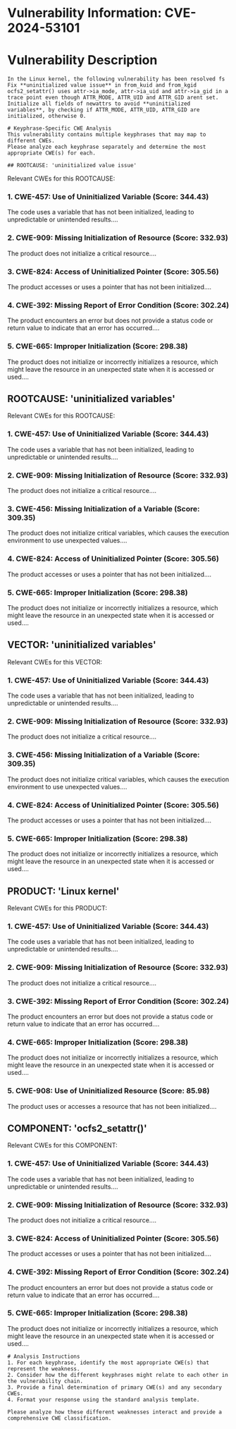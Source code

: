 # Vulnerability Information: CVE-2024-53101

# Vulnerability Description

    In the Linux kernel, the following vulnerability has been resolved fs Fix **uninitialized value issue** in from_kuid and from_kgid ocfs2_setattr() uses attr->ia_mode, attr->ia_uid and attr->ia_gid in a trace point even though ATTR_MODE, ATTR_UID and ATTR_GID arent set. Initialize all fields of newattrs to avoid **uninitialized variables**, by checking if ATTR_MODE, ATTR_UID, ATTR_GID are initialized, otherwise 0.

    # Keyphrase-Specific CWE Analysis
    This vulnerability contains multiple keyphrases that may map to different CWEs. 
    Please analyze each keyphrase separately and determine the most appropriate CWE(s) for each.

    ## ROOTCAUSE: 'uninitialized value issue'

Relevant CWEs for this ROOTCAUSE:

### 1. CWE-457: Use of Uninitialized Variable (Score: 344.43)

The code uses a variable that has not been initialized, leading to unpredictable or unintended results....

### 2. CWE-909: Missing Initialization of Resource (Score: 332.93)

The product does not initialize a critical resource....

### 3. CWE-824: Access of Uninitialized Pointer (Score: 305.56)

The product accesses or uses a pointer that has not been initialized....

### 4. CWE-392: Missing Report of Error Condition (Score: 302.24)

The product encounters an error but does not provide a status code or return value to indicate that an error has occurred....

### 5. CWE-665: Improper Initialization (Score: 298.38)

The product does not initialize or incorrectly initializes a resource, which might leave the resource in an unexpected state when it is accessed or used....

## ROOTCAUSE: 'uninitialized variables'

Relevant CWEs for this ROOTCAUSE:

### 1. CWE-457: Use of Uninitialized Variable (Score: 344.43)

The code uses a variable that has not been initialized, leading to unpredictable or unintended results....

### 2. CWE-909: Missing Initialization of Resource (Score: 332.93)

The product does not initialize a critical resource....

### 3. CWE-456: Missing Initialization of a Variable (Score: 309.35)

The product does not initialize critical variables, which causes the execution environment to use unexpected values....

### 4. CWE-824: Access of Uninitialized Pointer (Score: 305.56)

The product accesses or uses a pointer that has not been initialized....

### 5. CWE-665: Improper Initialization (Score: 298.38)

The product does not initialize or incorrectly initializes a resource, which might leave the resource in an unexpected state when it is accessed or used....

## VECTOR: 'uninitialized variables'

Relevant CWEs for this VECTOR:

### 1. CWE-457: Use of Uninitialized Variable (Score: 344.43)

The code uses a variable that has not been initialized, leading to unpredictable or unintended results....

### 2. CWE-909: Missing Initialization of Resource (Score: 332.93)

The product does not initialize a critical resource....

### 3. CWE-456: Missing Initialization of a Variable (Score: 309.35)

The product does not initialize critical variables, which causes the execution environment to use unexpected values....

### 4. CWE-824: Access of Uninitialized Pointer (Score: 305.56)

The product accesses or uses a pointer that has not been initialized....

### 5. CWE-665: Improper Initialization (Score: 298.38)

The product does not initialize or incorrectly initializes a resource, which might leave the resource in an unexpected state when it is accessed or used....

## PRODUCT: 'Linux kernel'

Relevant CWEs for this PRODUCT:

### 1. CWE-457: Use of Uninitialized Variable (Score: 344.43)

The code uses a variable that has not been initialized, leading to unpredictable or unintended results....

### 2. CWE-909: Missing Initialization of Resource (Score: 332.93)

The product does not initialize a critical resource....

### 3. CWE-392: Missing Report of Error Condition (Score: 302.24)

The product encounters an error but does not provide a status code or return value to indicate that an error has occurred....

### 4. CWE-665: Improper Initialization (Score: 298.38)

The product does not initialize or incorrectly initializes a resource, which might leave the resource in an unexpected state when it is accessed or used....

### 5. CWE-908: Use of Uninitialized Resource (Score: 85.98)

The product uses or accesses a resource that has not been initialized....

## COMPONENT: 'ocfs2_setattr()'

Relevant CWEs for this COMPONENT:

### 1. CWE-457: Use of Uninitialized Variable (Score: 344.43)

The code uses a variable that has not been initialized, leading to unpredictable or unintended results....

### 2. CWE-909: Missing Initialization of Resource (Score: 332.93)

The product does not initialize a critical resource....

### 3. CWE-824: Access of Uninitialized Pointer (Score: 305.56)

The product accesses or uses a pointer that has not been initialized....

### 4. CWE-392: Missing Report of Error Condition (Score: 302.24)

The product encounters an error but does not provide a status code or return value to indicate that an error has occurred....

### 5. CWE-665: Improper Initialization (Score: 298.38)

The product does not initialize or incorrectly initializes a resource, which might leave the resource in an unexpected state when it is accessed or used....


    # Analysis Instructions
    1. For each keyphrase, identify the most appropriate CWE(s) that represent the weakness.
    2. Consider how the different keyphrases might relate to each other in the vulnerability chain.
    3. Provide a final determination of primary CWE(s) and any secondary CWEs.
    4. Format your response using the standard analysis template.

    Please analyze how these different weaknesses interact and provide a comprehensive CWE classification.
    